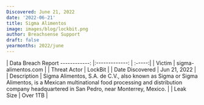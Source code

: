 ```yaml
---
Discovered: June 21, 2022
date: '2022-06-21'
title: Sigma Alimentos
image: images/blog/lockbit.png
author: Breachsense Support
draft: false
yearmonths: 2022/june
---
```



| Data Breach Report
------------:     |:-------------:    | :-----:|
| Victim      | sigma-alimentos.com      | 
| Threat Actor      | LockBit      | 
| Date Discovered      | Jun 21, 2022      | 
| Description      | Sigma Alimentos, S.A. de C.V., also known as Sigma or Sigma Alimentos, is a Mexican multinational food processing and distribution company headquartered in San Pedro, near Monterrey, Mexico.      | 
| Leak Size      | Over 1TB      | 

